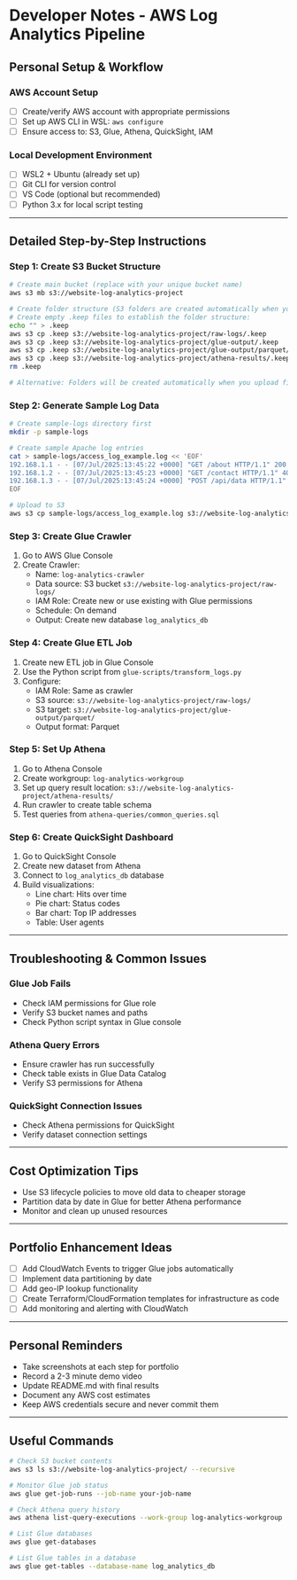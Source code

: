 # Developer Notes - AWS Log Analytics Pipeline

## Personal Setup & Workflow

### AWS Account Setup
- [ ] Create/verify AWS account with appropriate permissions
- [ ] Set up AWS CLI in WSL: `aws configure`
- [ ] Ensure access to: S3, Glue, Athena, QuickSight, IAM

### Local Development Environment
- [ ] WSL2 + Ubuntu (already set up)
- [ ] Git CLI for version control
- [ ] VS Code (optional but recommended)
- [ ] Python 3.x for local script testing

---

## Detailed Step-by-Step Instructions

### Step 1: Create S3 Bucket Structure
```bash
# Create main bucket (replace with your unique bucket name)
aws s3 mb s3://website-log-analytics-project

# Create folder structure (S3 folders are created automatically when you upload files)
# Create empty .keep files to establish the folder structure:
echo "" > .keep
aws s3 cp .keep s3://website-log-analytics-project/raw-logs/.keep
aws s3 cp .keep s3://website-log-analytics-project/glue-output/.keep
aws s3 cp .keep s3://website-log-analytics-project/glue-output/parquet/.keep
aws s3 cp .keep s3://website-log-analytics-project/athena-results/.keep
rm .keep

# Alternative: Folders will be created automatically when you upload files to them
```

### Step 2: Generate Sample Log Data
```bash
# Create sample-logs directory first
mkdir -p sample-logs

# Create sample Apache log entries
cat > sample-logs/access_log_example.log << 'EOF'
192.168.1.1 - - [07/Jul/2025:13:45:22 +0000] "GET /about HTTP/1.1" 200 1234 "Mozilla/5.0 (Windows NT 10.0; Win64; x64) AppleWebKit/537.36"
192.168.1.2 - - [07/Jul/2025:13:45:23 +0000] "GET /contact HTTP/1.1" 404 1234 "Mozilla/5.0 (Macintosh; Intel Mac OS X 10_15_7) AppleWebKit/537.36"
192.168.1.3 - - [07/Jul/2025:13:45:24 +0000] "POST /api/data HTTP/1.1" 200 5678 "curl/7.68.0"
EOF

# Upload to S3
aws s3 cp sample-logs/access_log_example.log s3://website-log-analytics-project/raw-logs/
```

### Step 3: Create Glue Crawler
1. Go to AWS Glue Console
2. Create Crawler:
   - Name: `log-analytics-crawler`
   - Data source: S3 bucket `s3://website-log-analytics-project/raw-logs/`
   - IAM Role: Create new or use existing with Glue permissions
   - Schedule: On demand
   - Output: Create new database `log_analytics_db`

### Step 4: Create Glue ETL Job
1. Create new ETL job in Glue Console
2. Use the Python script from `glue-scripts/transform_logs.py`
3. Configure:
   - IAM Role: Same as crawler
   - S3 source: `s3://website-log-analytics-project/raw-logs/`
   - S3 target: `s3://website-log-analytics-project/glue-output/parquet/`
   - Output format: Parquet

### Step 5: Set Up Athena
1. Go to Athena Console
2. Create workgroup: `log-analytics-workgroup`
3. Set up query result location: `s3://website-log-analytics-project/athena-results/`
4. Run crawler to create table schema
5. Test queries from `athena-queries/common_queries.sql`

### Step 6: Create QuickSight Dashboard
1. Go to QuickSight Console
2. Create new dataset from Athena
3. Connect to `log_analytics_db` database
4. Build visualizations:
   - Line chart: Hits over time
   - Pie chart: Status codes
   - Bar chart: Top IP addresses
   - Table: User agents

---

## Troubleshooting & Common Issues

### Glue Job Fails
- Check IAM permissions for Glue role
- Verify S3 bucket names and paths
- Check Python script syntax in Glue console

### Athena Query Errors
- Ensure crawler has run successfully
- Check table exists in Glue Data Catalog
- Verify S3 permissions for Athena

### QuickSight Connection Issues
- Check Athena permissions for QuickSight
- Verify dataset connection settings

---

## Cost Optimization Tips
- Use S3 lifecycle policies to move old data to cheaper storage
- Partition data by date in Glue for better Athena performance
- Monitor and clean up unused resources

---

## Portfolio Enhancement Ideas
- [ ] Add CloudWatch Events to trigger Glue jobs automatically
- [ ] Implement data partitioning by date
- [ ] Add geo-IP lookup functionality
- [ ] Create Terraform/CloudFormation templates for infrastructure as code
- [ ] Add monitoring and alerting with CloudWatch

---

## Personal Reminders
- Take screenshots at each step for portfolio
- Record a 2-3 minute demo video
- Update README.md with final results
- Document any AWS cost estimates
- Keep AWS credentials secure and never commit them

---

## Useful Commands
```bash
# Check S3 bucket contents
aws s3 ls s3://website-log-analytics-project/ --recursive

# Monitor Glue job status
aws glue get-job-runs --job-name your-job-name

# Check Athena query history
aws athena list-query-executions --work-group log-analytics-workgroup

# List Glue databases
aws glue get-databases

# List Glue tables in a database
aws glue get-tables --database-name log_analytics_db
``` 